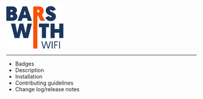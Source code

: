 <img src="public/logo_high_resolution.png" alt="Bars With Wifi logo" style="width: 30%;"/>

---

* Badges
* Description
* Installation
* Contributing guidelines
* Change log/release notes
